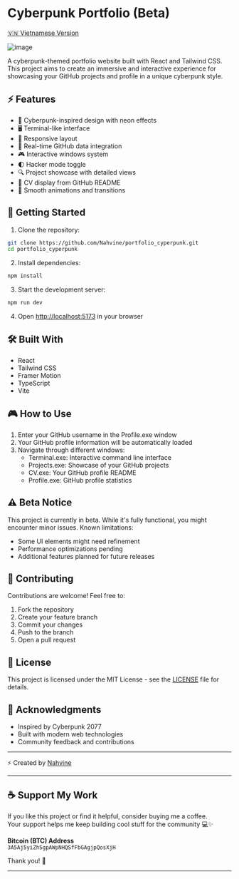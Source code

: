 # Cyberpunk Portfolio (Beta)

[🇻🇳 Vietnamese Version](./README_VN.md)

![image](https://github.com/user-attachments/assets/d78b7f39-0849-4fa1-8e73-4c430a354b9d)


A cyberpunk-themed portfolio website built with React and Tailwind CSS. This project aims to create an immersive and interactive experience for showcasing your GitHub projects and profile in a unique cyberpunk style.

## ⚡ Features

- 🎨 Cyberpunk-inspired design with neon effects
- 🖥️ Terminal-like interface
- 📱 Responsive layout
- 🔄 Real-time GitHub data integration
- 🎮 Interactive windows system
- 🌓 Hacker mode toggle
- 🔍 Project showcase with detailed views
- 📄 CV display from GitHub README
- 🎯 Smooth animations and transitions

## 🚀 Getting Started

1. Clone the repository:
```bash
git clone https://github.com/Nahvine/portfolio_cyperpunk.git
cd portfolio_cyperpunk
```

2. Install dependencies:
```bash
npm install
```

3. Start the development server:
```bash
npm run dev
```

4. Open [http://localhost:5173](http://localhost:5173) in your browser

## 🛠️ Built With

- React
- Tailwind CSS
- Framer Motion
- TypeScript
- Vite

## 🎮 How to Use

1. Enter your GitHub username in the Profile.exe window
2. Your GitHub profile information will be automatically loaded
3. Navigate through different windows:
   - Terminal.exe: Interactive command line interface
   - Projects.exe: Showcase of your GitHub projects
   - CV.exe: Your GitHub profile README
   - Profile.exe: GitHub profile statistics

## ⚠️ Beta Notice

This project is currently in beta. While it's fully functional, you might encounter minor issues. Known limitations:

- Some UI elements might need refinement
- Performance optimizations pending
- Additional features planned for future releases

## 🤝 Contributing

Contributions are welcome! Feel free to:

1. Fork the repository
2. Create your feature branch
3. Commit your changes
4. Push to the branch
5. Open a pull request

## 📝 License

This project is licensed under the MIT License - see the [LICENSE](LICENSE) file for details.

## 🙏 Acknowledgments

- Inspired by Cyberpunk 2077
- Built with modern web technologies
- Community feedback and contributions

---

⚡ Created by [Nahvine](https://github.com/Nahvine)

---

## ☕ Support My Work

If you like this project or find it helpful, consider buying me a coffee.  
Your support helps me keep building cool stuff for the community 💻✨

**Bitcoin (BTC) Address**  
`3A5Aj5yiZhSgpAWpNHQSfFbGAgjpQosXjH`

Thank you! 🙌

---

